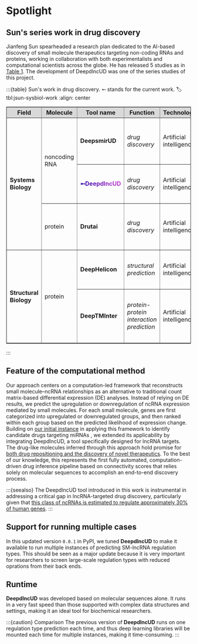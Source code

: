 # Spotlight

## Sun's series work in drug discovery

Jianfeng Sun spearheaded a research plan dedicated to the AI-based discovery of small molecule therapeutics targeting non-coding RNAs and proteins, working in collaboration with both experimentalists and computational scientists across the globe. He has released 5 studies as in [Table 1](#tbl:jsun-sysbiol-work). The development of DeepdlncUD was one of the series studies of this project.

:::{table} Sun's work in drug discovery. ➵ stands for the current work.
:label: tbl:jsun-sysbiol-work
:align: center

<table border="1" cellspacing="0" cellpadding="6">
  <thead>
    <tr style="background-color:#d9d9d9;">
      <th>Field</th>
      <th>Molecule</th>
      <th>Tool name</th>
      <th>Function</th>
      <th>Technology</th>
      <th>Publication</th>
    </tr>
  </thead>
  <tbody>
    <!-- Systems Biology -->
    <tr>
      <td rowspan="3"><strong>Systems Biology</strong></td>
      <td rowspan="2">noncoding RNA</td>
      <td><strong>DeepsmirUD</strong></td>
      <td><em>drug discovery</em></td>
      <td>Artificial intelligence</td>
      <td>
        <a href="https://doi.org/10.3390/ijms24031878" title="DeepsmirUD">Sun et al., 2023</a>.
        <em>International Journal of Molecular Sciences</em>
      </td>
    </tr>
    <tr>
      <td style="background: -webkit-linear-gradient(20deg, #09009f, #E743D9); -webkit-background-clip: text; -webkit-text-fill-color: transparent;"><strong>➵DeepdlncUD</strong></td>
      <td><em>drug discovery</em></td>
      <td>Artificial intelligence</td>
      <td>
        <a href="https://doi.org/10.1016/j.compbiomed.2023.107226" title="DeepdlncUD">Sun et al., 2023</a>.
        <em>Computers in Biology and Medicine</em>
      </td>
    </tr>
    <tr>
      <td>protein</td>
      <td><strong>Drutai</strong></td>
      <td><em>drug discovery</em></td>
      <td>Artificial intelligence</td>
      <td>
        <a href="https://doi.org/10.1016/j.ejmech.2023.115500" title="Drutai">Sun et al., 2023</a>.
        <em>European Journal of Medicinal Chemistry</em>
      </td>
    </tr>
    <!-- Structural Biology -->
    <tr>
      <td rowspan="2"><strong>Structural Biology</strong></td>
      <td rowspan="2">protein</td>
      <td><strong>DeepHelicon</strong></td>
      <td><em>structural prediction</em></td>
      <td>Artificial intelligence</td>
      <td>
        <a href="https://doi.org/10.1016/j.jsb.2020.107574" title="DeepHelicon">Sun and Frishman, 2020</a>.
        <em>Journal of Structural Biology</em>
      </td>
    </tr>
    <tr>
      <td><strong>DeepTMInter</strong></td>
      <td><em>protein-protein interaction prediction</em></td>
      <td>Artificial intelligence</td>
      <td>
        <a href="https://doi.org/10.1016/j.csbj.2021.03.005" title="DeepTMInter">Sun and Frishman, 2021</a>.
        <em>Computational and Structural Biotechnology Journal</em>
      </td>
    </tr>
  </tbody>
</table>
:::

## Feature of the computational method

Our approach centers on a computation-led framework that reconstructs small molecule–ncRNA relationships as an alternative to traditional count matrix-based differential expression (DE) analyses. Instead of relying on DE results, we predict the upregulation or downregulation of ncRNA expression mediated by small molecules. For each small molecule, genes are first categorized into upregulated or downregulated groups, and then ranked within each group based on the predicted likelihood of expression change. Building on [our initial instance](https://doi.org/10.3390/ijms24031878) in applying this framework to identify candidate drugs targeting miRNAs , we extended its applicability by integrating DeepdlncUD, a tool specifically designed for lncRNA targets. The drug-like molecules inferred through this approach hold promise for [both drug repositioning and the discovery of novel therapeutics](https://doi.org/10.1093/bib/bbab161). To the best of our knowledge, this represents the first fully automated, computation-driven drug inference pipeline based on connectivity scores that relies solely on molecular sequences to accomplish an end-to-end discovery process. 

:::{seealso}
The DeepdlncUD tool introduced in this work is instrumental in addressing a critical gap in lncRNA-targeted drug discovery, particularly given that [this class of ncRNAs is estimated to regulate approximately 30% of human genes](https://doi.org/10.1016/j.molmed.2018.01.001).
:::

## Support for running multiple cases

In this updated version `0.0.1` in PyPI, we tuned **DeepdlncUD** to make it available to run multiple instances of predicting SM-lncRNA regulation types. This should be seen as a major update because it is very important for researchers to screen large-scale regulation types with reduced oprations from their back ends.

## Runtime

**DeepdlncUD** was developed based on molecular sequences alone. It runs in a very fast speed than those supported with complex data structures and settings, making it an ideal tool for biochemical researchers.

:::{caution} Comparison
The previous version of **DeepdlncUD** runs on one regulation type prediction each time, and thus deep learning libraries will be mounted each time for multiple instances, making it time-consuming.
:::